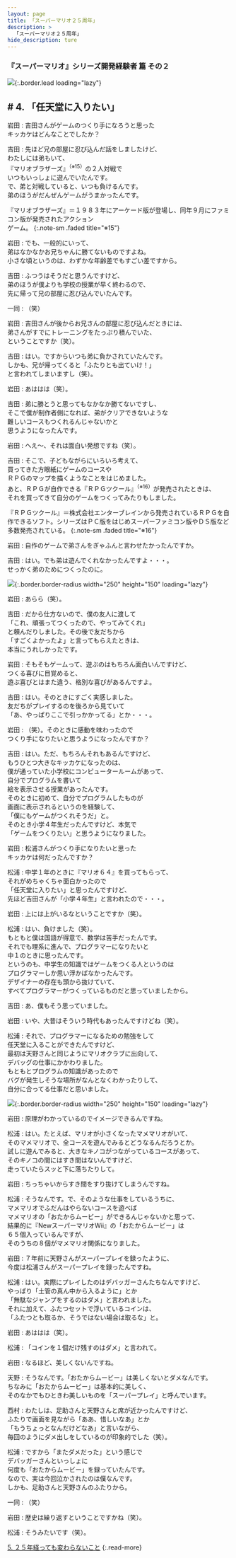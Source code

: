 ```yaml
---
layout: page
title: 「スーパーマリオ２５周年」
description: >
  「スーパーマリオ２５周年」
hide_description: ture
---
```


### 『スーパーマリオ』シリーズ開発経験者 篇 その２

![](/interviews/jp/etc/mario25th/vol1/img/mainvisual4.jpg){:.border.lead loading="lazy"}

## # 4. 「任天堂に入りたい」

岩田
: 吉田さんがゲームのつくり手になろうと思った<br>キッカケはどんなことでしたか？

吉田
: 先ほど兄の部屋に忍び込んだ話をしましたけど、<br>わたしには弟もいて、<br>『マリオブラザーズ』<sup>（※15）</sup>の２人対戦で<br>いつもいっしょに遊んでいたんです。<br>で、弟と対戦していると、いつも負けるんです。<br>弟のほうがだんぜんゲームがうまかったんです。

『マリオブラザーズ』＝１９８３年にアーケード版が登場し、同年９月にファミコン版が発売されたアクション<br>ゲーム。
{:.note-sm .faded title="※15"}

岩田
: でも、一般的にいって、<br>弟はなかなかお兄ちゃんに勝てないものですよね。<br>小さな頃というのは、わずかな年齢差でもすごい差ですから。

吉田
: ふつうはそうだと思うんですけど、<br>弟のほうが僕よりも学校の授業が早く終わるので、<br>先に帰って兄の部屋に忍び込んでいたんです。

一同
: （笑）

岩田
: 吉田さんが後からお兄さんの部屋に忍び込んだときには、<br>弟さんがすでにトレーニングをたっぷり積んでいた、<br>ということですか（笑）。

吉田
: はい。ですからいつも弟に負かされていたんです。<br>しかも、兄が帰ってくると「ふたりとも出ていけ！」<br>と言われてしまいますし（笑）。

岩田
: あははは（笑）。

吉田
: 弟に勝とうと思ってもなかなか勝てないですし、<br>そこで僕が制作者側になれば、弟がクリアできないような<br>難しいコースもつくれるんじゃないかと<br>思うようになったんです。

岩田
: へえ〜、それは面白い発想ですね（笑）。

吉田
: そこで、子どもながらにいろいろ考えて、<br>買ってきた方眼紙にゲームのコースや<br>ＲＰＧのマップを描くようなことをはじめました。<br>あと、ＲＰＧが自作できる『ＲＰＧツクール』<sup>（※16）</sup>が発売されたときは、<br>それを買ってきて自分のゲームをつくってみたりもしました。

『ＲＰＧツクール』＝株式会社エンターブレインから発売されているＲＰＧを自作できるソフト。シリーズはＰＣ版をはじめスーパーファミコン版やＤＳ版など多数発売されている。
{:.note-sm .faded title="※16"}

岩田
: 自作のゲームで弟さんをぎゃふんと言わせたかったんですか。

吉田
: はい。でも弟は遊んでくれなかったんですよ・・・。<br>せっかく弟のためにつくったのに。

![](/interviews/jp/etc/mario25th/vol1/img/photo13.jpg){:.border.border-radius width="250" height="150" loading="lazy"}

岩田
: あらら（笑）。

吉田
: だから仕方ないので、僕の友人に渡して<br>「これ、頑張ってつくったので、やってみてくれ」<br>と頼んだりしました。その後で友だちから<br>「すごくよかったよ」と言ってもらえたときは、<br>本当にうれしかったです。

岩田
: そもそもゲームって、遊ぶのはもちろん面白いんですけど、<br>つくる喜びに目覚めると、<br>遊ぶ喜びとはまた違う、格別な喜びがあるんですよ。

吉田
: はい。そのときにすごく実感しました。<br>友だちがプレイするのを後ろから見ていて<br>「あ、やっぱりここで引っかかってる」とか・・・。

岩田
: （笑）。そのときに感動を味わったので<br>つくり手になりたいと思うようになったんですか？

吉田
: はい。ただ、もちろんそれもあるんですけど、<br>もうひとつ大きなキッカケになったのは、<br>僕が通っていた小学校にコンピュータールームがあって、<br>自分でプログラムを書いて<br>絵を表示させる授業があったんです。<br>そのときに初めて、自分でプログラムしたものが<br>画面に表示されるというのを経験して、<br>「僕にもゲームがつくれそうだ」と。<br>そのとき小学４年生だったんですけど、本気で<br>「ゲームをつくりたい」と思うようになりました。

岩田
: 松浦さんがつくり手になりたいと思った<br>キッカケは何だったんですか？

松浦
: 中学１年のときに『マリオ６４』を買ってもらって、<br>それがめちゃくちゃ面白かったので<br>「任天堂に入りたい」と思ったんですけど、<br>先ほど吉田さんが「小学４年生」と言われたので・・・。

岩田
: 上には上がいるなということですか（笑）。

松浦
: はい、負けました（笑）。<br>もともと僕は国語が得意で、数学は苦手だったんです。<br>それでも理系に進んで、プログラマーになりたいと<br>中１のときに思ったんです。<br>というのも、中学生の知識ではゲームをつくる人というのは<br>プログラマーしか思い浮かばなかったんです。<br>デザイナーの存在も頭から抜けていて、<br>すべてプログラマーがつくっているものだと思っていましたから。

吉田
: あ、僕もそう思っていました。

岩田
: いや、大昔はそういう時代もあったんですけどね（笑）。

松浦
: それで、プログラマーになるための勉強をして<br>任天堂に入ることができたんですけど、<br>最初は天野さんと同じようにマリオクラブに出向して、<br>デバッグの仕事にかかわりました。<br>もともとプログラムの知識があったので<br>バグが発生しそうな場所がなんとなくわかったりして、<br>自分に合ってる仕事だと思いました。

![](/interviews/jp/etc/mario25th/vol1/img/photo14.jpg){:.border.border-radius width="250" height="150" loading="lazy"}

岩田
: 原理がわかっているのでイメージできるんですね。

松浦
: はい。たとえば、マリオが小さくなったマメマリオがいて、<br>そのマメマリオで、全コースを遊んでみるとどうなるんだろうとか。<br>試しに遊んでみると、大きなキノコがつながっているコースがあって、<br>そのキノコの間にはすき間はないんですけど、<br>走っていたらスッと下に落ちたりして。

岩田
: ちっちゃいからすき間をすり抜けてしまうんですね。

松浦
: そうなんです。で、そのような仕事をしているうちに、<br>マメマリオでふだんはやらないコースを遊べば<br>マメマリオの「おたからムービー」ができるんじゃないかと思って、<br>結果的に『NewスーパーマリオWii』の「おたからムービー」は<br>６５個入っているんですが、<br>そのうちの８個がマメマリオ関係になりました。

岩田
: ７年前に天野さんがスーパープレイを録ったように、<br>今度は松浦さんがスーパープレイを録ったんですね。

松浦
: はい。実際にプレイしたのはデバッガーさんたちなんですけど、<br>やっぱり「土管の真ん中から入るように」とか<br>「無駄なジャンプをするのはダメ」と言われました。<br>それに加えて、ふたつセットで浮いているコインは、<br>「ふたつとも取るか、そうではない場合は取るな」と。

岩田
: あははは（笑）。

松浦
: 「コインを１個だけ残すのはダメ」と言われて。

岩田
: なるほど、美しくないんですね。

天野
: そうなんです。「おたからムービー」は美しくないとダメなんです。<br>ちなみに「おたからムービー」は基本的に美しく、<br>そのなかでもひときわ美しいものを「スーパープレイ」と呼んでいます。

西村
: わたしは、足助さんと天野さんと席が近かったんですけど、<br>ふたりで画面を見ながら「ああ、惜しいなあ」とか<br>「もうちょっとなんだけどなあ」と言いながら、<br>毎回のようにダメ出しをしているのが印象的でした（笑）。

松浦
: ですから「またダメだった」という感じで<br>デバッガーさんといっしょに<br>何度も「おたからムービー」を録っていたんです。<br>なので、実は今回泣かされたのは僕なんです。<br>しかも、足助さんと天野さんのふたりから。

一同
: （笑）

岩田
: 歴史は繰り返すということですかね（笑）。

松浦
: そうみたいです（笑）。

[5. ２５年経っても変わらないこと](5.md)
{:.read-more}

